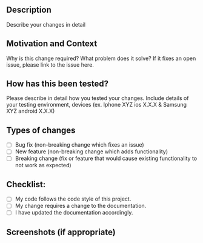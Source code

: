 ## Description
Describe your changes in detail

## Motivation and Context
Why is this change required? What problem does it solve?
If it fixes an open issue, please link to the issue here.

## How has this been tested?
Please describe in detail how you tested your changes.
Include details of your testing environment, devices (ex. Iphone XYZ ios X.X.X & Samsung XYZ android X.X.X)

## Types of changes
- [ ] Bug fix (non-breaking change which fixes an issue)
- [ ] New feature (non-breaking change which adds functionality)
- [ ] Breaking change (fix or feature that would cause existing functionality to not work as expected)

## Checklist:

- [ ] My code follows the code style of this project.
- [ ] My change requires a change to the documentation.
- [ ] I have updated the documentation accordingly.

## Screenshots (if appropriate)
